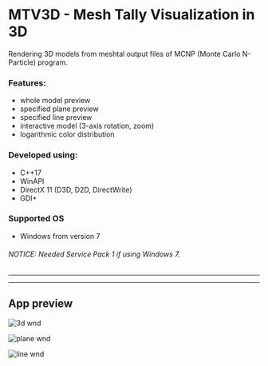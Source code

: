 # MTV3D - Mesh Tally Visualization in 3D

Rendering 3D models from meshtal output files of MCNP (Monte Carlo N-Particle) program.

### Features:
- whole model preview
- specified plane preview
- specified line preview
- interactive model (3-axis rotation, zoom)
- logarithmic color distribution

### Developed using:
- C++17
- WinAPI
- DirectX 11 (D3D, D2D, DirectWrite)
- GDI+

### Supported OS
- Windows from version 7

###### NOTICE: Needed Service Pack 1 if using Windows 7.

---
---

## App preview

![3d wnd](https://user-images.githubusercontent.com/34462030/59397989-c6b2f480-8d8e-11e9-9642-796277bfac53.png)

![plane wnd](https://user-images.githubusercontent.com/34462030/59398023-efd38500-8d8e-11e9-9623-e3db7fd6fb60.png)

![line wnd](https://user-images.githubusercontent.com/34462030/59398055-0c6fbd00-8d8f-11e9-9570-97fd55f5fffb.png)
